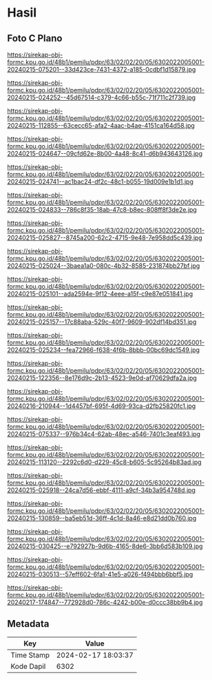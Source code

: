 # Hasil

## Foto C Plano

https://sirekap-obj-formc.kpu.go.id/48b1/pemilu/pdpr/63/02/02/20/05/6302022005001-20240215-075201--33d423ce-7431-4372-a185-0cdbf1d15879.jpg

https://sirekap-obj-formc.kpu.go.id/48b1/pemilu/pdpr/63/02/02/20/05/6302022005001-20240215-024252--45d67514-c379-4c66-b55c-71f711c2f739.jpg

https://sirekap-obj-formc.kpu.go.id/48b1/pemilu/pdpr/63/02/02/20/05/6302022005001-20240215-112855--63cecc65-afa2-4aac-b4ae-4151ca164d58.jpg

https://sirekap-obj-formc.kpu.go.id/48b1/pemilu/pdpr/63/02/02/20/05/6302022005001-20240215-024647--09cfd62e-8b00-4a48-8c41-d6b943643126.jpg

https://sirekap-obj-formc.kpu.go.id/48b1/pemilu/pdpr/63/02/02/20/05/6302022005001-20240215-024741--ac1bac24-df2c-48c1-b055-19d009e1b1d1.jpg

https://sirekap-obj-formc.kpu.go.id/48b1/pemilu/pdpr/63/02/02/20/05/6302022005001-20240215-024833--786c8f35-18ab-47c8-b8ec-808ff8f3de2e.jpg

https://sirekap-obj-formc.kpu.go.id/48b1/pemilu/pdpr/63/02/02/20/05/6302022005001-20240215-025827--8745a200-62c2-4715-9e48-7e958dd5c439.jpg

https://sirekap-obj-formc.kpu.go.id/48b1/pemilu/pdpr/63/02/02/20/05/6302022005001-20240215-025024--3baea1a0-080c-4b32-8585-231874bb27bf.jpg

https://sirekap-obj-formc.kpu.go.id/48b1/pemilu/pdpr/63/02/02/20/05/6302022005001-20240215-025101--ada2594e-9f12-4eee-a15f-c9e87e051841.jpg

https://sirekap-obj-formc.kpu.go.id/48b1/pemilu/pdpr/63/02/02/20/05/6302022005001-20240215-025157--17c88aba-529c-40f7-9609-902df14bd351.jpg

https://sirekap-obj-formc.kpu.go.id/48b1/pemilu/pdpr/63/02/02/20/05/6302022005001-20240215-025234--fea72966-f638-4f6b-8bbb-00bc69dc1549.jpg

https://sirekap-obj-formc.kpu.go.id/48b1/pemilu/pdpr/63/02/02/20/05/6302022005001-20240215-122356--8e176d9c-2b13-4523-9e0d-af70629dfa2a.jpg

https://sirekap-obj-formc.kpu.go.id/48b1/pemilu/pdpr/63/02/02/20/05/6302022005001-20240216-210944--1d4457bf-695f-4d69-93ca-d2fb25820fc1.jpg

https://sirekap-obj-formc.kpu.go.id/48b1/pemilu/pdpr/63/02/02/20/05/6302022005001-20240215-075337--976b34c4-62ab-48ec-a546-7401c3eaf493.jpg

https://sirekap-obj-formc.kpu.go.id/48b1/pemilu/pdpr/63/02/02/20/05/6302022005001-20240215-113120--2292c6d0-d229-45c8-b605-5c95264b83ad.jpg

https://sirekap-obj-formc.kpu.go.id/48b1/pemilu/pdpr/63/02/02/20/05/6302022005001-20240215-025918--24ca7d56-ebbf-4111-a9cf-34b3a954748d.jpg

https://sirekap-obj-formc.kpu.go.id/48b1/pemilu/pdpr/63/02/02/20/05/6302022005001-20240215-130859--ba5eb51d-36ff-4c1d-8a46-e8d21dd0b760.jpg

https://sirekap-obj-formc.kpu.go.id/48b1/pemilu/pdpr/63/02/02/20/05/6302022005001-20240215-030425--e792927b-9d6b-4165-8de6-3bb6d583b109.jpg

https://sirekap-obj-formc.kpu.go.id/48b1/pemilu/pdpr/63/02/02/20/05/6302022005001-20240215-030513--57eff602-6fa1-41e5-a026-f494bbb6bbf5.jpg

https://sirekap-obj-formc.kpu.go.id/48b1/pemilu/pdpr/63/02/02/20/05/6302022005001-20240217-174847--772928d0-786c-4242-b00e-d0ccc38bb9b4.jpg


## Metadata

| Key        | Value               |
| ---------- | ------------------- |
| Time Stamp | 2024-02-17 18:03:37 |
| Kode Dapil | 6302                |



